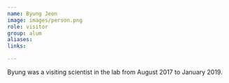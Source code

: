 ```yaml
---
name: Byung Jeon
image: images/person.png
role: visitor
group: alum
aliases:
links:

---
```


Byung was a visiting scientist in the lab from August 2017 to January 2019.